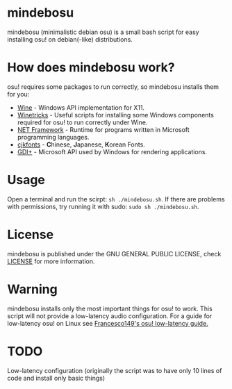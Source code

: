 # mindebosu
mindebosu (minimalistic debian osu) is a small bash script for easy installing osu! on debian(-like) distributions.

# How does mindebosu work?
osu! requires some packages to run correctly, so mindebosu installs them for you:
- [Wine](https://en.wikipedia.org/wiki/Wine_(software)) - Windows API implementation for X11.
- [Winetricks](https://en.wikipedia.org/wiki/Wine_(software)#Third-party_applications) - Useful scripts for installing some Windows components required for osu! to run correctly under Wine.
- [NET Framework](https://en.wikipedia.org/wiki/.NET_Framework) - Runtime for programs written in Microsoft programming languages.
- [cjkfonts](https://en.wikipedia.org/wiki/List_of_CJK_fonts) - **C**hinese, **J**apanese, **K**orean Fonts.
- [GDI+](https://en.wikipedia.org/wiki/Graphics_Device_Interface) - Microsoft API used by Windows for rendering applications.

# Usage
Open a terminal and run the scirpt: `sh ./mindebosu.sh`. If there are problems with permissions, try running it with sudo: `sudo sh ./mindebosu.sh`.

# License
mindebosu is published under the GNU GENERAL PUBLIC LICENSE, check [LICENSE](https://github.com/dzejqub/mindebosu/blob/master/LICENSE) for more information.

# Warning
mindebosu installs only the most important things for osu! to work. This script will not provide a low-latency audio configuration. For a guide for low-latency osu! on Linux see [Francesco149's osu! low-latency guide.](https://gist.github.com/Francesco149/a2f796683a4e5195458f4bb171d88eb0)

# TODO
Low-latency configuration (originally the script was to have only 10 lines of code and install only basic things)
